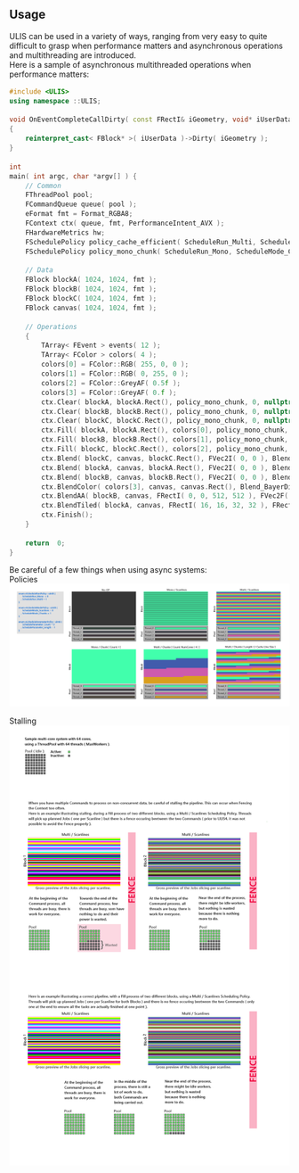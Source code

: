 ## Usage
ULIS can be used in a variety of ways, ranging from very easy to quite difficult to grasp when performance matters and asynchronous operations and multithreading are introduced.  
Here is a sample of asynchronous multithreaded operations when performance matters:
```cpp
#include <ULIS>
using namespace ::ULIS;

void OnEventCompleteCallDirty( const FRectI& iGeometry, void* iUserData )
{
    reinterpret_cast< FBlock* >( iUserData )->Dirty( iGeometry );
}

int
main( int argc, char *argv[] ) {
    // Common
    FThreadPool pool;
    FCommandQueue queue( pool );
    eFormat fmt = Format_RGBA8;
    FContext ctx( queue, fmt, PerformanceIntent_AVX );
    FHardwareMetrics hw;
    FSchedulePolicy policy_cache_efficient( ScheduleRun_Multi, ScheduleMode_Chunks, ScheduleParameter_Length, hw.L1CacheSize() );
    FSchedulePolicy policy_mono_chunk( ScheduleRun_Mono, ScheduleMode_Chunks, ScheduleParameter_Count, 1 );

    // Data
    FBlock blockA( 1024, 1024, fmt );
    FBlock blockB( 1024, 1024, fmt );
    FBlock blockC( 1024, 1024, fmt );
    FBlock canvas( 1024, 1024, fmt );

    // Operations
    {
        TArray< FEvent > events( 12 );
        TArray< FColor > colors( 4 );
        colors[0] = FColor::RGB( 255, 0, 0 );
        colors[1] = FColor::RGB( 0, 255, 0 );
        colors[2] = FColor::GreyAF( 0.5f );
        colors[3] = FColor::GreyAF( 0.f );
        ctx.Clear( blockA, blockA.Rect(), policy_mono_chunk, 0, nullptr, &events[0] );
        ctx.Clear( blockB, blockB.Rect(), policy_mono_chunk, 0, nullptr, &events[1] );
        ctx.Clear( blockC, blockC.Rect(), policy_mono_chunk, 0, nullptr, &events[2] );
        ctx.Fill( blockA, blockA.Rect(), colors[0], policy_mono_chunk, 1, &events[0], &events[3] );
        ctx.Fill( blockB, blockB.Rect(), colors[1], policy_mono_chunk, 1, &events[1], &events[4] );
        ctx.Fill( blockC, blockC.Rect(), colors[2], policy_mono_chunk, 1, &events[2], &events[5] );
        ctx.Blend( blockC, canvas, blockC.Rect(), FVec2I( 0, 0 ), Blend_Normal, Alpha_Normal, 1.f, policy_cache_efficient, 3, &events[3], &events[6] );
        ctx.Blend( blockA, canvas, blockA.Rect(), FVec2I( 0, 0 ), Blend_Normal, Alpha_Normal, 0.5f, policy_cache_efficient, 1, &events[6], &events[7] );
        ctx.Blend( blockB, canvas, blockB.Rect(), FVec2I( 0, 0 ), Blend_Normal, Alpha_Normal, 0.1f, policy_cache_efficient, 1, &events[7], &events[8] );
        ctx.BlendColor( colors[3], canvas, canvas.Rect(), Blend_BayerDither8x8, Alpha_Normal, 0.5f, policy_cache_efficient, 1, &events[8], &events[9] );
        ctx.BlendAA( blockB, canvas, FRectI( 0, 0, 512, 512 ), FVec2F( 64.5f, 64.5f ), Blend_Normal, Alpha_Normal, 1.f, policy_cache_efficient, 1, &events[9], &events[10] );
        ctx.BlendTiled( blockA, canvas, FRectI( 16, 16, 32, 32 ), FRectI( 512, 512, 128, 128 ), FVec2I(), Blend_Normal, Alpha_Normal, 1.f, policy_cache_efficient, 1, &events[10 ], &events[11] );
        ctx.Finish();
    }

    return  0;
}
```

Be careful of a few things when using async systems:  
Policies
![](documentation/manual/resource/image/async/policy.png)

Stalling
![](documentation/manual/resource/image/async/stalling.png)
